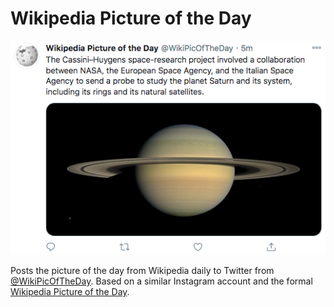 # Wikipedia Picture of the Day

<p align="center">
    <img src="example.png">
</p>

Posts the picture of the day from Wikipedia daily to Twitter from [@WikiPicOfTheDay](https://twitter.com/WikiPicOfTheDay). Based on a similar Instagram account and the formal [Wikipedia Picture of the Day](https://en.m.wikipedia.org/wiki/Wikipedia:Picture_of_the_day).